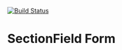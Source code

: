[![Build Status](https://travis-ci.org/dionsnoeijen/section-field.svg?branch=master)](https://travis-ci.org/dionsnoeijen/section-field)

# SectionField Form

